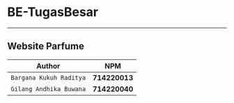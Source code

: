 # BE-TugasBesar

-----

## Website Parfume

| Author | NPM |
| --- | --- |
| `Bargana Kukuh Raditya` | **714220013** |
| `Gilang Andhika Buwana` | **714220040** |